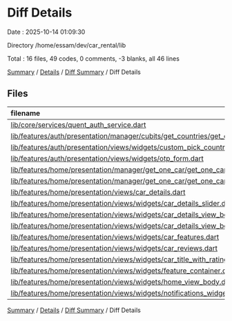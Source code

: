 # Diff Details

Date : 2025-10-14 01:09:30

Directory /home/essam/dev/car_rental/lib

Total : 16 files,  49 codes, 0 comments, -3 blanks, all 46 lines

[Summary](results.md) / [Details](details.md) / [Diff Summary](diff.md) / Diff Details

## Files
| filename | language | code | comment | blank | total |
| :--- | :--- | ---: | ---: | ---: | ---: |
| [lib/core/services/quent_auth_service.dart](/lib/core/services/quent_auth_service.dart) | Dart | -1 | 0 | 0 | -1 |
| [lib/features/auth/presentation/manager/cubits/get_countries/get_countries_cubit.dart](/lib/features/auth/presentation/manager/cubits/get_countries/get_countries_cubit.dart) | Dart | -1 | 0 | 0 | -1 |
| [lib/features/auth/presentation/views/widgets/custom_pick_country.dart](/lib/features/auth/presentation/views/widgets/custom_pick_country.dart) | Dart | 1 | 0 | 0 | 1 |
| [lib/features/auth/presentation/views/widgets/otp_form.dart](/lib/features/auth/presentation/views/widgets/otp_form.dart) | Dart | -2 | 0 | 0 | -2 |
| [lib/features/home/presentation/manager/get_one_car/get_one_car_cubit.dart](/lib/features/home/presentation/manager/get_one_car/get_one_car_cubit.dart) | Dart | 2 | 0 | -1 | 1 |
| [lib/features/home/presentation/manager/get_one_car/get_one_car_state.dart](/lib/features/home/presentation/manager/get_one_car/get_one_car_state.dart) | Dart | -1 | 0 | -1 | -2 |
| [lib/features/home/presentation/views/car_details.dart](/lib/features/home/presentation/views/car_details.dart) | Dart | 3 | 0 | 0 | 3 |
| [lib/features/home/presentation/views/widgets/car_details_slider.dart](/lib/features/home/presentation/views/widgets/car_details_slider.dart) | Dart | 4 | 0 | -2 | 2 |
| [lib/features/home/presentation/views/widgets/car_details_view_body.dart](/lib/features/home/presentation/views/widgets/car_details_view_body.dart) | Dart | 24 | 0 | 3 | 27 |
| [lib/features/home/presentation/views/widgets/car_details_view_body_bloc_consumer.dart](/lib/features/home/presentation/views/widgets/car_details_view_body_bloc_consumer.dart) | Dart | 15 | 0 | 0 | 15 |
| [lib/features/home/presentation/views/widgets/car_features.dart](/lib/features/home/presentation/views/widgets/car_features.dart) | Dart | 1 | 0 | -1 | 0 |
| [lib/features/home/presentation/views/widgets/car_reviews.dart](/lib/features/home/presentation/views/widgets/car_reviews.dart) | Dart | -4 | 0 | 0 | -4 |
| [lib/features/home/presentation/views/widgets/car_title_with_rating.dart](/lib/features/home/presentation/views/widgets/car_title_with_rating.dart) | Dart | 6 | 0 | -1 | 5 |
| [lib/features/home/presentation/views/widgets/feature_container.dart](/lib/features/home/presentation/views/widgets/feature_container.dart) | Dart | 7 | 0 | 0 | 7 |
| [lib/features/home/presentation/views/widgets/home_view_body.dart](/lib/features/home/presentation/views/widgets/home_view_body.dart) | Dart | -4 | 0 | 0 | -4 |
| [lib/features/home/presentation/views/widgets/notifications_widget.dart](/lib/features/home/presentation/views/widgets/notifications_widget.dart) | Dart | -1 | 0 | 0 | -1 |

[Summary](results.md) / [Details](details.md) / [Diff Summary](diff.md) / Diff Details